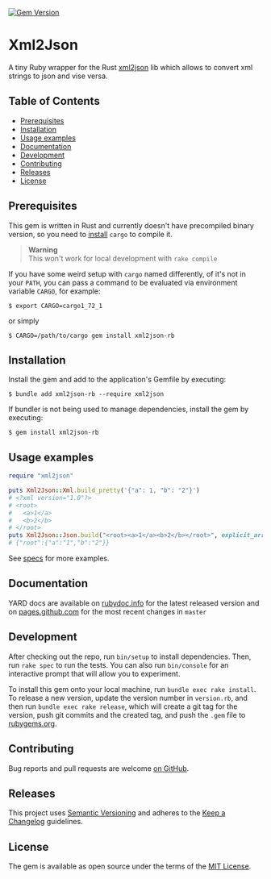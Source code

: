 [![Gem Version](https://badge.fury.io/rb/xml2json-rb.svg)](https://badge.fury.io/rb/xml2json-rb)
# Xml2Json

A tiny Ruby wrapper for the Rust [xml2json](https://github.com/novcn/xml2json-rs) lib which allows
to convert xml strings to json and vise versa.

Table of Contents
-----------------

-   [Prerequisites](#prerequisites)
-   [Installation](#installation)
-   [Usage examples](#usage-examples)
-   [Documentation](#documentation)
-   [Development](#development)
-   [Contributing](#contributing)
-   [Releases](#releases)
-   [License](#license)

## Prerequisites

This gem is written in Rust and currently doesn't have precompiled binary version, so you need to [install](https://doc.rust-lang.org/cargo/getting-started/installation.html) `cargo` to compile it.

> **Warning**  
This won't work for local development with `rake compile`

If you have some weird setup with `cargo` named differently, of it's not in your `PATH`, you can pass a command to be evaluated via environment variable `CARGO`, for example:

    $ export CARGO=cargo1_72_1

or simply

    $ CARGO=/path/to/cargo gem install xml2json-rb

## Installation

Install the gem and add to the application's Gemfile by executing:

    $ bundle add xml2json-rb --require xml2json

If bundler is not being used to manage dependencies, install the gem by executing:

    $ gem install xml2json-rb

## Usage examples

```ruby
require "xml2json"

puts Xml2Json::Xml.build_pretty('{"a": 1, "b": "2"}')
# <?xml version="1.0"?>
# <root>
#   <a>1</a>
#   <b>2</b>
# </root>
puts Xml2Json::Json.build("<root><a>1</a><b>2</b></root>", explicit_array: false)
# {"root":{"a":"1","b":"2"}}
```

See [specs](spec/xml2json_spec.rb) for more examples.

## Documentation

YARD docs are available on [rubydoc.info](https://rubydoc.info/gems/xml2json-rb/) for the latest released version and on [pages.github.com](https://uvlad7.github.io/xml2json-rb/) for the most recent changes in `master`

## Development

After checking out the repo, run `bin/setup` to install dependencies. Then, run `rake spec` to run the tests. You can also run `bin/console` for an interactive prompt that will allow you to experiment.

To install this gem onto your local machine, run `bundle exec rake install`. To release a new version, update the version number in `version.rb`, and then run `bundle exec rake release`, which will create a git tag for the version, push git commits and the created tag, and push the `.gem` file to [rubygems.org](https://rubygems.org).

## Contributing

Bug reports and pull requests are welcome [on GitHub](https://github.com/uvlad7/xml2json-rb).

## Releases

This project uses [Semantic Versioning](https://semver.org/) and adheres to the [Keep a Changelog](https://keepachangelog.com/en/1.1.0/) guidelines.

## License

The gem is available as open source under the terms of the [MIT License](https://opensource.org/licenses/MIT).
